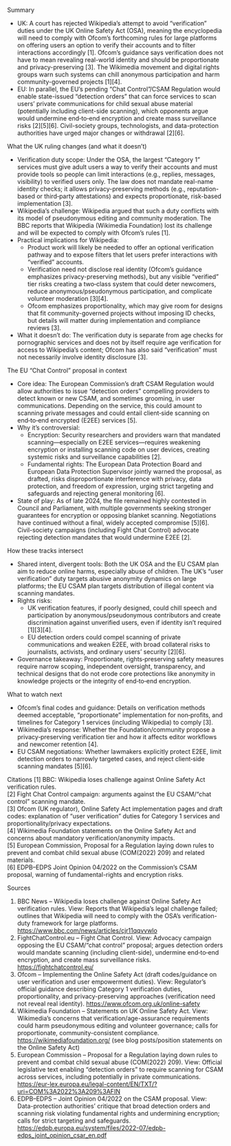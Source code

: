 Summary
- UK: A court has rejected Wikipedia’s attempt to avoid “verification” duties under the UK Online Safety Act (OSA), meaning the encyclopedia will need to comply with Ofcom’s forthcoming rules for large platforms on offering users an option to verify their accounts and to filter interactions accordingly [1]. Ofcom’s guidance says verification does not have to mean revealing real-world identity and should be proportionate and privacy-preserving [3]. The Wikimedia movement and digital rights groups warn such systems can chill anonymous participation and harm community-governed projects [1][4].
- EU: In parallel, the EU’s pending “Chat Control”/CSAM Regulation would enable state-issued “detection orders” that can force services to scan users’ private communications for child sexual abuse material (potentially including client-side scanning), which opponents argue would undermine end‑to‑end encryption and create mass surveillance risks [2][5][6]. Civil-society groups, technologists, and data-protection authorities have urged major changes or withdrawal [2][6].

What the UK ruling changes (and what it doesn’t)
- Verification duty scope: Under the OSA, the largest “Category 1” services must give adult users a way to verify their accounts and must provide tools so people can limit interactions (e.g., replies, messages, visibility) to verified users only. The law does not mandate real-name identity checks; it allows privacy-preserving methods (e.g., reputation-based or third‑party attestations) and expects proportionate, risk-based implementation [3].  
- Wikipedia’s challenge: Wikipedia argued that such a duty conflicts with its model of pseudonymous editing and community moderation. The BBC reports that Wikipedia (Wikimedia Foundation) lost its challenge and will be expected to comply with Ofcom’s rules [1].  
- Practical implications for Wikipedia:  
  - Product work will likely be needed to offer an optional verification pathway and to expose filters that let users prefer interactions with “verified” accounts.  
  - Verification need not disclose real identity (Ofcom’s guidance emphasizes privacy-preserving methods), but any visible “verified” tier risks creating a two‑class system that could deter newcomers, reduce anonymous/pseudonymous participation, and complicate volunteer moderation [3][4].  
  - Ofcom emphasizes proportionality, which may give room for designs that fit community-governed projects without imposing ID checks, but details will matter during implementation and compliance reviews [3].  
- What it doesn’t do: The verification duty is separate from age checks for pornographic services and does not by itself require age verification for access to Wikipedia’s content; Ofcom has also said “verification” must not necessarily involve identity disclosure [3].

The EU “Chat Control” proposal in context
- Core idea: The European Commission’s draft CSAM Regulation would allow authorities to issue “detection orders” compelling providers to detect known or new CSAM, and sometimes grooming, in user communications. Depending on the service, this could amount to scanning private messages and could entail client‑side scanning on end‑to‑end encrypted (E2EE) services [5].  
- Why it’s controversial:  
  - Encryption: Security researchers and providers warn that mandated scanning—especially on E2EE services—requires weakening encryption or installing scanning code on user devices, creating systemic risks and surveillance capabilities [2].  
  - Fundamental rights: The European Data Protection Board and European Data Protection Supervisor jointly warned the proposal, as drafted, risks disproportionate interference with privacy, data protection, and freedom of expression, urging strict targeting and safeguards and rejecting general monitoring [6].  
- State of play: As of late 2024, the file remained highly contested in Council and Parliament, with multiple governments seeking stronger guarantees for encryption or opposing blanket scanning. Negotiations have continued without a final, widely accepted compromise [5][6]. Civil-society campaigns (including Fight Chat Control) advocate rejecting detection mandates that would undermine E2EE [2].

How these tracks intersect
- Shared intent, divergent tools: Both the UK OSA and the EU CSAM plan aim to reduce online harms, especially abuse of children. The UK’s “user verification” duty targets abusive anonymity dynamics on large platforms; the EU CSAM plan targets distribution of illegal content via scanning mandates.  
- Rights risks:  
  - UK verification features, if poorly designed, could chill speech and participation by anonymous/pseudonymous contributors and create discrimination against unverified users, even if identity isn’t required [1][3][4].  
  - EU detection orders could compel scanning of private communications and weaken E2EE, with broad collateral risks to journalists, activists, and ordinary users’ security [2][6].  
- Governance takeaway: Proportionate, rights‑preserving safety measures require narrow scoping, independent oversight, transparency, and technical designs that do not erode core protections like anonymity in knowledge projects or the integrity of end‑to‑end encryption.

What to watch next
- Ofcom’s final codes and guidance: Details on verification methods deemed acceptable, “proportionate” implementation for non‑profits, and timelines for Category 1 services (including Wikipedia) to comply [3].  
- Wikimedia’s response: Whether the Foundation/community propose a privacy‑preserving verification tier and how it affects editor workflows and newcomer retention [4].  
- EU CSAM negotiations: Whether lawmakers explicitly protect E2EE, limit detection orders to narrowly targeted cases, and reject client‑side scanning mandates [5][6].

Citations
[1] BBC: Wikipedia loses challenge against Online Safety Act verification rules.  
[2] Fight Chat Control campaign: arguments against the EU CSAM/“chat control” scanning mandate.  
[3] Ofcom (UK regulator), Online Safety Act implementation pages and draft codes: explanation of “user verification” duties for Category 1 services and proportionality/privacy expectations.  
[4] Wikimedia Foundation statements on the Online Safety Act and concerns about mandatory verification/anonymity impacts.  
[5] European Commission, Proposal for a Regulation laying down rules to prevent and combat child sexual abuse (COM(2022) 209) and related materials.  
[6] EDPB–EDPS Joint Opinion 04/2022 on the Commission’s CSAM proposal, warning of fundamental-rights and encryption risks.

Sources
1. BBC News – Wikipedia loses challenge against Online Safety Act verification rules. View: Reports that Wikipedia’s legal challenge failed; outlines that Wikipedia will need to comply with the OSA’s verification-duty framework for large platforms. https://www.bbc.com/news/articles/cjr11qqvvwlo
2. FightChatControl.eu – Fight Chat Control. View: Advocacy campaign opposing the EU CSAM/“chat control” proposal; argues detection orders would mandate scanning (including client-side), undermine end‑to‑end encryption, and create mass surveillance risks. https://fightchatcontrol.eu/
3. Ofcom – Implementing the Online Safety Act (draft codes/guidance on user verification and user empowerment duties). View: Regulator’s official guidance describing Category 1 verification duties, proportionality, and privacy-preserving approaches (verification need not reveal real identity). https://www.ofcom.org.uk/online-safety
4. Wikimedia Foundation – Statements on UK Online Safety Act. View: Wikimedia’s concerns that verification/age-assurance requirements could harm pseudonymous editing and volunteer governance; calls for proportionate, community-consistent compliance. https://wikimediafoundation.org/ (see blog posts/position statements on the Online Safety Act)
5. European Commission – Proposal for a Regulation laying down rules to prevent and combat child sexual abuse (COM(2022) 209). View: Official legislative text enabling “detection orders” to require scanning for CSAM across services, including potentially in private communications. https://eur-lex.europa.eu/legal-content/EN/TXT/?uri=COM%3A2022%3A209%3AFIN
6. EDPB–EDPS – Joint Opinion 04/2022 on the CSAM proposal. View: Data-protection authorities’ critique that broad detection orders and scanning risk violating fundamental rights and undermining encryption; calls for strict targeting and safeguards. https://edpb.europa.eu/system/files/2022-07/edpb-edps_joint_opinion_csar_en.pdf